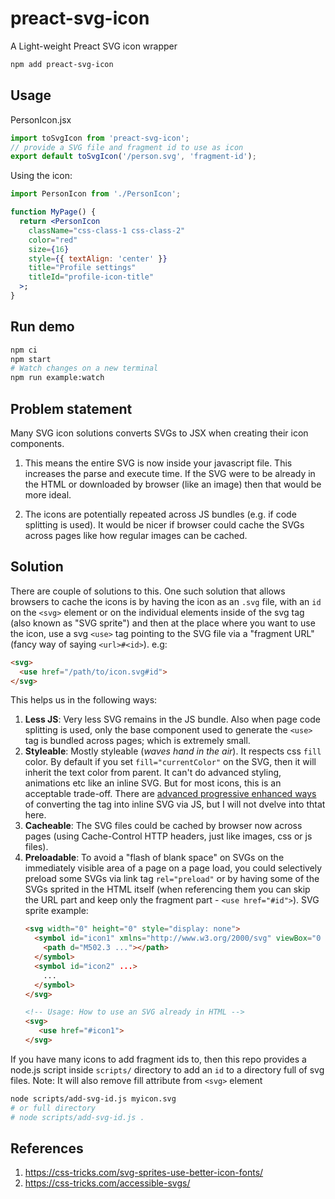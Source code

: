 # preact-svg-icon

A Light-weight Preact SVG icon wrapper

```sh
npm add preact-svg-icon
```

## Usage

PersonIcon.jsx
```js
import toSvgIcon from 'preact-svg-icon';
// provide a SVG file and fragment id to use as icon
export default toSvgIcon('/person.svg', 'fragment-id');
```

Using the icon:
```jsx
import PersonIcon from './PersonIcon';

function MyPage() {
  return <PersonIcon
    className="css-class-1 css-class-2"
    color="red"
    size={16}
    style={{ textAlign: 'center' }}
    title="Profile settings"
    titleId="profile-icon-title"
  >;
}
```

## Run demo

```sh
npm ci
npm start
# Watch changes on a new terminal
npm run example:watch
```

## Problem statement

Many SVG icon solutions converts SVGs to JSX when creating their icon components.

1. This means the entire SVG is now inside your javascript file. This increases the parse and execute time. If the SVG were to be already in the HTML or downloaded by browser (like an image) then that would be more ideal.

2. The icons are potentially repeated across JS bundles (e.g. if code splitting is used). It would be nicer if browser could cache the SVGs across pages like how regular images can be cached.

## Solution

There are couple of solutions to this. One such solution that allows browsers to cache the icons is by having the icon as an `.svg` file, with an `id` on the `<svg>` element or on the individual elements inside of the svg tag (also known as "SVG sprite") and then at the place where you want to use the icon, use a svg `<use>` tag pointing to the SVG file via a "fragment URL" (fancy way of saying `<url>#<id>`). e.g:

```html
<svg>
  <use href="/path/to/icon.svg#id">
</svg>
```

This helps us in the following ways:

1. **Less JS**: Very less SVG remains in the JS bundle. Also when page code splitting is used, only the base component used to generate the `<use>` tag is bundled across pages; which is extremely small.
2. **Styleable**: Mostly styleable (*waves hand in the air*). It respects css `fill` color. By default if you set `fill="currentColor"` on the SVG, then it will inherit the text color from parent. It can't do advanced styling, animations etc like an inline SVG. But for most icons, this is an acceptable trade-off. There are [advanced progressive enhanced ways](https://css-tricks.com/inline-svg-cached/) of converting the tag into inline SVG via JS, but I will not dvelve into thtat here.
3. **Cacheable**: The SVG files could be cached by browser now across pages (using Cache-Control HTTP headers, just like images, css or js files).
4. **Preloadable**: To avoid a "flash of blank space" on SVGs on the immediately visible area of a page on a page load, you could selectively preload some SVGs via link tag `rel="preload"` or by having some of the SVGs sprited in the HTML itself (when referencing them you can skip the URL part and keep only the fragment part - `<use href="#id">`). SVG sprite example:
   ```html
   <svg width="0" height="0" style="display: none">
     <symbol id="icon1" xmlns="http://www.w3.org/2000/svg" viewBox="0 0 512 512">
       <path d="M502.3 ..."></path>
     </symbol>
     <symbol id="icon2" ...>
       ...
     </symbol>
   </svg>

   <!-- Usage: How to use an SVG already in HTML -->
   <svg>
      <use href="#icon1">
   </svg>
   ```

If you have many icons to add fragment ids to, then this repo provides a node.js script inside `scripts/` directory to add an `id` to a directory full of svg files. Note: It will also remove fill attribute from `<svg>` element

```sh
node scripts/add-svg-id.js myicon.svg
# or full directory
# node scripts/add-svg-id.js .
```

## References

1. https://css-tricks.com/svg-sprites-use-better-icon-fonts/
2. https://css-tricks.com/accessible-svgs/
